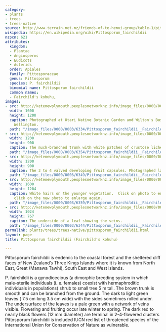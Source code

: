 ```yaml
---
category:
- plants
- trees
- trees-native
source: http://www.terrain.net.nz/friends-of-te-henui-group/table-1/pittosporum-fairchildii-fairchild-s-kohuhu.html
wikipedia: https://en.wikipedia.org/wiki/Pittosporum_fairchildii
nzpcn: 621
attributes:
  kingdom:
  - Plantae
  - Angiosperms
  - Eudicots
  - Asterids
  order: Apiales
  family: Pittosporaceae
  genus: Pittosporum
  species: P. fairchildii
  binomial name: Pittosporum fairchildii
  common names:
  - Fairchild's kohuhu,
images:
- src: http://ketenewplymouth.peoplesnetworknz.info/image_files/0000/0003/6334/Pittosporum_fairchildii__Fairchild_s_kohuhu_.JPG
  width: 1600
  height: 1200
  caption: Photographed at Otari Native Botanic Garden and Wilton's Bush Reserve.
    Wellington.   
  path: "/image_files/0000/0003/6334/Pittosporum_fairchildii__Fairchild_s_kohuhu_.JPG"
- src: http://ketenewplymouth.peoplesnetworknz.info/image_files/0000/0003/6354/Pittosporum_fairchildii__Fairchild_s_kohuhu___4_.JPG
  width: 1200
  height: 900
  caption: The much-branched trunk with white patches of crustose lichens.
  path: "/image_files/0000/0003/6354/Pittosporum_fairchildii__Fairchild_s_kohuhu___4_.JPG"
- src: http://ketenewplymouth.peoplesnetworknz.info/image_files/0000/0003/6349/Pittosporum_fairchildii__Fairchild_s_kohuhu___3_.JPG
  width: 1200
  height: 900
  caption: The 3 to 4 valved developing fruit capsules. Photographed late March.
  path: "/image_files/0000/0003/6349/Pittosporum_fairchildii__Fairchild_s_kohuhu___3_.JPG"
- src: http://ketenewplymouth.peoplesnetworknz.info/image_files/0000/0003/6359/Pittosporum_fairchildii__Fairchild_s_kohuhu_.JPG
  width: 1600
  height: 1204
  caption: White hairs on the younger vegetation.  Click on photo to enlarge then
    click on the new photo to enlarge again.
  path: "/image_files/0000/0003/6359/Pittosporum_fairchildii__Fairchild_s_kohuhu_.JPG"
- src: http://ketenewplymouth.peoplesnetworknz.info/image_files/0000/0003/6344/Pittosporum_fairchildii__Fairchild_s_kohuhu___2_.JPG
  width: 1024
  height: 767
  caption: The underside of a leaf showing the veins.
  path: "/image_files/0000/0003/6344/Pittosporum_fairchildii__Fairchild_s_kohuhu___2_.JPG"
permalink: plants/trees/trees-native/pittosporum_fairchildii.html
layout: page
title: Pittosporum fairchildii (Fairchild's kohuhu)

---
```

Pittosporum fairchildii is endemic to the coastal forest and the sheltered cliff faces of New Zealand’s Three Kings Islands where it is known from North East, Great (Manawa Tawhi), South East and West islands.

P. fairchildii is a gynodioecious (a dimorphic breeding system in which male-sterile individuals (i. e. females) coexist with hermaphroditic individuals in populations) shrub to small tree 5 m tall. The brown trunk is smooth and can be branched from the ground. 
The dark to light green leaves ( 7.5 cm long 3.5 cm wide) with the sides sometimes rolled under. The undersurface of the leaves is a pale green with a network of veins visible. 
Flowering and fruiting occur late winter to spring. The dark red to nearly black flowers (12 mm diameter) are terminal in 2-4-flowered clusters. 
Pittosporum fairchildii is included IUCN red list of threatened species of the International Union for Conservation of Nature as vulnerable. 

